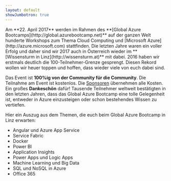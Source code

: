 ```yaml
---
layout: default
showJumbotron: true
---
```


<div class="row">
<div class="col-sm" markdown="1">
Am **22. April 2017** werden im Rahmen des **[Global Azure Bootcamps](http://global.azurebootcamp.net)** auf der ganzen Welt hunderte Workshops zum Thema Cloud Computing und [Microsoft Azure](http://azure.microsoft.com) stattfinden. Die letzten Jahre waren ein voller Erfolg und daher sind wir 2017 auch in Österreich wieder im **[Wissensturm in Linz](http://wissensturm.at)** mit dabei. 2016 haben wir erstmals deutlich die 100-Teilnehmer-Grenze gesprengt. Diesen Rekord wollen wir heuer toppen und hoffen, dass wieder viele von euch dabei sind.

Das Event ist **100%ig von der Community für die Community**. Die Teilnahme am Event ist kostenlos. Die [Sponsoren](sponsoren.html) übernehmen alle Kosten. Ein großes **Dankeschön** dafür! Tausende Teilnehmer weltweit bestätigten in den letzten Jahren, dass das Global Azure Bootcamp eine tolle Gelegenheit ist, entweder in Azure einzusteigen oder schon bestehendes Wissen zu vertiefen.
</div>

<div class="col-sm" markdown="1">
Hier ein Auszug aus dem Themen, die euch beim Global Azure Bootcamp in Linz erwarten:

* Angular und Azure App Service
* Service Fabric
* Docker
* Power BI
* Application Insights
* Power Apps und Logic Apps
* Machine Learning und Big Data
* SQL und NoSQL in Azure
* Office 365
</div>
</div>